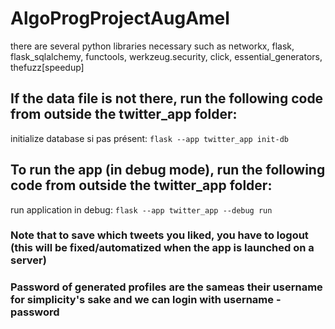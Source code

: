 # AlgoProgProjectAugAmel

there are several python libraries necessary such as networkx, flask, flask_sqlalchemy, functools, werkzeug.security, click, essential_generators, thefuzz[speedup]

## If the data file is not there, run the following code from outside the twitter_app folder:

initialize database si pas présent: ```flask --app twitter_app init-db```

## To run the app (in debug mode), run the following code from outside the twitter_app folder:

run application in debug: ```flask --app twitter_app --debug run```

### Note that to save which tweets you liked, you have to logout (this will be fixed/automatized when the app is launched on a server)


### Password of generated profiles are the sameas their username for simplicity's sake and we can login with username - password
